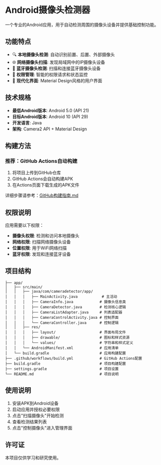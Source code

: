 # Android摄像头检测器

一个专业的Android应用，用于自动检测周围的摄像头设备并提供基础控制功能。

## 功能特点

- 🔍 **本地摄像头检测**: 自动识别前置、后置、外部摄像头
- 🌐 **网络摄像头扫描**: 发现局域网中的IP摄像头设备
- 📱 **蓝牙摄像头检测**: 扫描和连接蓝牙摄像头设备
- 🔐 **权限管理**: 智能的权限请求和状态监控
- 🎨 **现代化界面**: Material Design风格的用户界面

## 技术规格

- **最低Android版本**: Android 5.0 (API 21)
- **目标Android版本**: Android 10 (API 29)
- **开发语言**: Java
- **架构**: Camera2 API + Material Design

## 构建方法

### 推荐：GitHub Actions自动构建

1. 将项目上传到GitHub仓库
2. GitHub Actions会自动构建APK
3. 在Actions页面下载生成的APK文件

详细步骤请参考：[GitHub构建指南.md](GitHub构建指南.md)

## 权限说明

应用需要以下权限：
- **摄像头权限**: 检测和访问本地摄像头
- **网络权限**: 扫描网络摄像头设备
- **位置权限**: 用于WiFi网络扫描
- **蓝牙权限**: 发现和连接蓝牙设备

## 项目结构

```
├── app/
│   ├── src/main/
│   │   ├── java/com/cameradetector/app/
│   │   │   ├── MainActivity.java           # 主活动
│   │   │   ├── CameraInfo.java            # 摄像头信息类
│   │   │   ├── CameraDetector.java        # 检测核心逻辑
│   │   │   ├── CameraListAdapter.java     # 列表适配器
│   │   │   ├── CameraControlActivity.java # 控制界面
│   │   │   └── CameraController.java      # 控制逻辑
│   │   ├── res/
│   │   │   ├── layout/                    # 界面布局文件
│   │   │   ├── drawable/                  # 图标和样式资源
│   │   │   └── values/                    # 字符串和样式定义
│   │   └── AndroidManifest.xml            # 应用清单
│   └── build.gradle                       # 应用构建配置
├── .github/workflows/build.yml            # GitHub Actions配置
├── build.gradle                           # 项目构建配置
├── settings.gradle                        # 项目设置
└── README.md                              # 项目说明
```

## 使用说明

1. 安装APK到Android设备
2. 启动应用并授权必要权限
3. 点击"扫描摄像头"开始检测
4. 查看检测结果列表
5. 点击"控制摄像头"进入管理界面

## 许可证

本项目仅供学习和研究使用。
